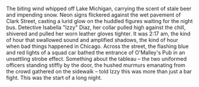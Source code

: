 The biting wind whipped off Lake Michigan, carrying the scent of stale beer and impending snow.  Neon signs flickered against the wet pavement of Clark Street, casting a lurid glow on the huddled figures waiting for the night bus.  Detective Isabella "Izzy" Diaz, her collar pulled high against the chill, shivered and pulled her worn leather gloves tighter.  It was 2:17 am, the kind of hour that swallowed sound and amplified shadows, the kind of hour when bad things happened in Chicago.  Across the street, the flashing blue and red lights of a squad car bathed the entrance of O'Malley's Pub in an unsettling strobe effect.  Something about the tableau – the two uniformed officers standing stiffly by the door, the hushed murmurs emanating from the crowd gathered on the sidewalk – told Izzy this was more than just a bar fight. This was the start of a long night.
